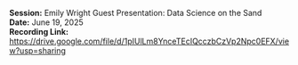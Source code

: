**Session:** Emily Wright Guest Presentation: Data Science on the Sand <br>
**Date:** June 19, 2025 <br>
**Recording Link:** https://drive.google.com/file/d/1pIUlLm8YnceTEcIQcczbCzVp2Npc0EFX/view?usp=sharing